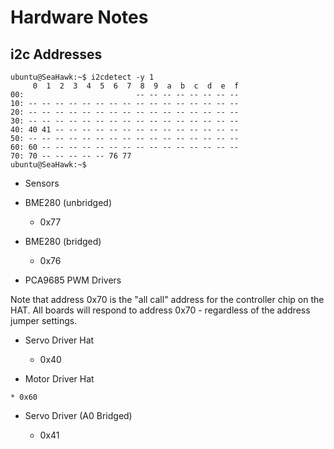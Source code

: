 # Hardware Notes

## i2c Addresses

```console
ubuntu@SeaHawk:~$ i2cdetect -y 1
     0  1  2  3  4  5  6  7  8  9  a  b  c  d  e  f
00:                         -- -- -- -- -- -- -- -- 
10: -- -- -- -- -- -- -- -- -- -- -- -- -- -- -- -- 
20: -- -- -- -- -- -- -- -- -- -- -- -- -- -- -- -- 
30: -- -- -- -- -- -- -- -- -- -- -- -- -- -- -- -- 
40: 40 41 -- -- -- -- -- -- -- -- -- -- -- -- -- -- 
50: -- -- -- -- -- -- -- -- -- -- -- -- -- -- -- -- 
60: 60 -- -- -- -- -- -- -- -- -- -- -- -- -- -- -- 
70: 70 -- -- -- -- -- 76 77                         
ubuntu@SeaHawk:~$ 
```

*  Sensors

  * BME280 (unbridged)

    * 0x77

  * BME280 (bridged)

    * 0x76

* PCA9685 PWM Drivers

Note that address 0x70 is the "all call" address for the controller chip on the HAT. All boards will respond to address 0x70 - regardless of the address jumper settings.

  * Servo Driver Hat

    * 0x40

  *  Motor Driver Hat

    * 0x60

  * Servo Driver (A0 Bridged)

    * 0x41